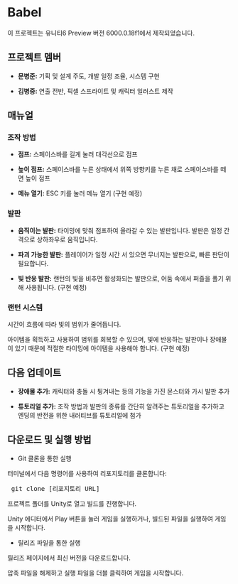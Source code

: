 # Babel

이 프로젝트는 유니티6 Preview 버전 6000.0.18f1에서 제작되었습니다.


## 프로젝트 멤버

+ **문병준:** 기획 및 설계 주도, 개발 일정 조율, 시스템 구현

+ **김병중:** 연출 전반, 픽셀 스프라이트 및 캐릭터 일러스트 제작


## 매뉴얼


### 조작 방법

+ **점프:** 스페이스바를 길게 눌러 대각선으로 점프

+ **높이 점프:** 스페이스바를 누른 상태에서 위쪽 방향키를 누른 채로 스페이스바를 떼면 높이 점프

+ **메뉴 열기:** ESC 키를 눌러 메뉴 열기 (구현 예정)


### 발판

+ **움직이는 발판:** 타이밍에 맞춰 점프하여 올라갈 수 있는 발판입니다. 발판은 일정 간격으로 상하좌우로 움직입니다.

+ **파괴 가능한 발판:** 플레이어가 일정 시간 서 있으면 무너지는 발판으로, 빠른 판단이 필요합니다.

+ **빛 반응 발판:** 랜턴의 빛을 비추면 활성화되는 발판으로, 어둠 속에서 퍼즐을 풀기 위해 사용됩니다. (구현 예정)


### 랜턴 시스템

시간이 흐름에 따라 빛의 범위가 줄어듭니다.

아이템을 획득하고 사용하여 범위를 회복할 수 있으며, 빛에 반응하는 발판이나 장애물이 있기 때문에 적절한 타이밍에 아이템을 사용해야 합니다. (구현 예정)


## 다음 업데이트

+ **장애물 추가:** 캐릭터와 충돌 시 튕겨내는 등의 기능을 가진 몬스터와 가시 발판 추가

+ **튜토리얼 추가:** 조작 방법과 발판의 종류를 간단히 알려주는 튜토리얼을 추가하고 엔딩의 반전을 위한 내러티브를 튜토리얼에 첨가


## 다운로드 및 실행 방법

+ Git 클론을 통한 실행

터미널에서 다음 명령어를 사용하여 리포지토리를 클론합니다:

<pre> git clone [리포지토리 URL] </pre>

프로젝트 폴더를 Unity로 열고 빌드를 진행합니다.
  
Unity 에디터에서 Play 버튼을 눌러 게임을 실행하거나, 빌드된 파일을 실행하여 게임을 시작합니다.



+ 릴리즈 파일을 통한 실행

릴리즈 페이지에서 최신 버전을 다운로드합니다.

압축 파일을 해제하고 실행 파일을 더블 클릭하여 게임을 시작합니다.
